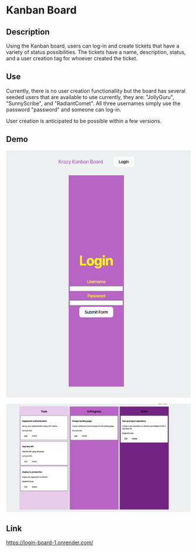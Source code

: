 # Kanban Board

## Description
Using the Kanban board, users can log-in and create tickets that have a variety of status possibilities. The tickets have a name, description, status, and a user creation tag for whoever created the ticket.

## Use
Currently, there is no user creation functionallity but the board has several seeded users that are available to use currently, they are: "JollyGuru", "SunnyScribe", and "RadiantComet". All three usernames simply use the password "password" and someone can log-in. 

User creation is anticipated to be possible within a few versions.

## Demo

![screenshotopeningpage](./assets/login-board%20s2.png)

![screenshotKanbanBoard](./assets/login-board%20s1.png)

## Link
https://login-board-1.onrender.com/
